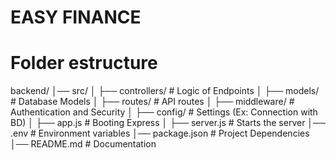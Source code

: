 # EASY FINANCE


# Folder estructure

backend/
│── src/
│   ├── controllers/    # Logic of Endpoints
│   ├── models/         # Database Models
│   ├── routes/         # API routes
│   ├── middleware/     # Authentication and Security
│   ├── config/         # Settings (Ex: Connection with BD)
│   ├── app.js          # Booting Express
│   ├── server.js       # Starts the server
│── .env                # Environment variables
│── package.json        # Project Dependencies
│── README.md           # Documentation
